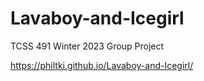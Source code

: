 # Lavaboy-and-Icegirl
TCSS 491 Winter 2023 Group Project

https://philtki.github.io/Lavaboy-and-Icegirl/
